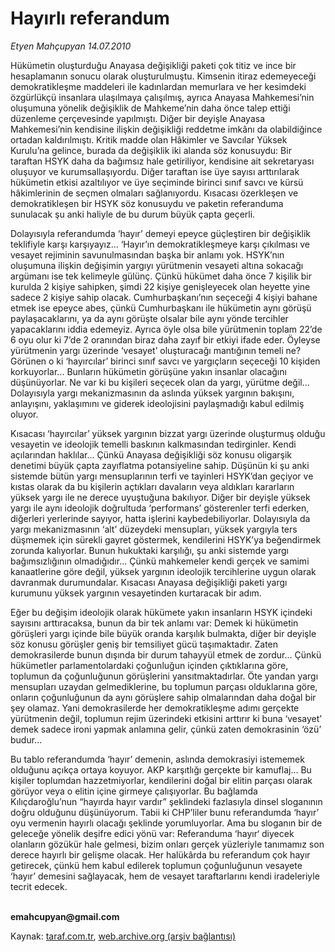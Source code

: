 # Hayırlı referandum

*Etyen Mahçupyan 14.07.2010*

<div class="yazi"><p>Hükümetin oluşturduğu Anayasa değişikliği paketi çok titiz ve ince bir hesaplamanın sonucu olarak oluşturulmuştu. Kimsenin itiraz edemeyeceği demokratikleşme maddeleri ile kadınlardan memurlara ve her kesimdeki özgürlükçü insanlara ulaşılmaya çalışılmış, ayrıca Anayasa Mahkemesi’nin oluşumuna yönelik değişiklik de Mahkeme’nin daha önce talep ettiği düzenleme çerçevesinde yapılmıştı. Diğer bir deyişle Anayasa Mahkemesi’nin kendisine ilişkin değişikliği reddetme imkânı da olabildiğince ortadan kaldırılmıştı. Kritik madde olan Hâkimler ve Savcılar Yüksek Kurulu’na gelince, burada da değişiklik iki alanda söz konusuydu: Bir taraftan HSYK daha da bağımsız hale getiriliyor, kendisine ait sekretaryası oluşuyor ve kurumsallaşıyordu. Diğer taraftan ise üye sayısı arttırılarak hükümetin etkisi azaltılıyor ve üye seçiminde birinci sınıf savcı ve kürsü hâkimlerinin de seçmen olmaları sağlanıyordu. Kısacası özerkleşen ve demokratikleşen bir HSYK söz konusuydu ve paketin referanduma sunulacak şu anki haliyle de bu durum büyük çapta geçerli.</p>
<p>Dolayısıyla referandumda ‘hayır’ demeyi epeyce güçleştiren bir değişiklik teklifiyle karşı karşıyayız... ‘Hayır’ın demokratikleşmeye karşı çıkılması ve vesayet rejiminin savunulmasından başka bir anlamı yok. HSYK’nın oluşumuna ilişkin değişimin yargıyı yürütmenin vesayeti altına sokacağı argümanı ise tek kelimeyle gülünç. Çünkü hükümet daha önce 7 kişilik bir kurulda 2 kişiye sahipken, şimdi 22 kişiye genişleyecek olan heyette yine sadece 2 kişiye sahip olacak. Cumhurbaşkanı’nın seçeceği 4 kişiyi bahane etmek ise epeyce abes, çünkü Cumhurbaşkanı ile hükümetin aynı görüşü paylaşacaklarını, ya da aynı görüşte olsalar bile aynı yönde tercihler yapacaklarını iddia edemeyiz. Ayrıca öyle olsa bile yürütmenin toplam 22’de 6 oyu olur ki 7’de 2 oranından biraz daha zayıf bir etkiyi ifade eder. Öyleyse yürütmenin yargı üzerinde ‘vesayet’ oluşturacağı mantığının temeli ne? Görünen o ki ‘hayırcılar’ birinci sınıf savcı ve yargıçların seçeceği 10 kişiden korkuyorlar... Bunların hükümetin görüşüne yakın insanlar olacağını düşünüyorlar. Ne var ki bu kişileri seçecek olan da yargı, yürütme değil... Dolayısıyla yargı mekanizmasının da aslında yüksek yargının bakışını, anlayışını, yaklaşımını ve giderek ideolojisini paylaşmadığı kabul edilmiş oluyor. </p>
<p>Kısacası ‘hayırcılar’ yüksek yargının bizzat yargı üzerinde oluşturmuş olduğu vesayetin ve ideolojik temelli baskının kalkmasından tedirginler. Kendi açılarından haklılar... Çünkü Anayasa değişikliği söz konusu oligarşik denetimi büyük çapta zayıflatma potansiyeline sahip. Düşünün ki şu anki sistemde bütün yargı mensuplarının terfi ve tayinleri HSYK’dan geçiyor ve kıstas olarak da bu kişilerin açtıkları davaların veya aldıkları kararların yüksek yargı ile ne derece uyuştuğuna bakılıyor. Diğer bir deyişle yüksek yargı ile aynı ideolojik doğrultuda ‘performans’ gösterenler terfi ederken, diğerleri yerlerinde sayıyor, hatta işlerini kaybedebiliyorlar. Dolayısıyla da yargı mekanizmasının ‘alt’ düzeydeki mensupları, yüksek yargıyla ters düşmemek için sürekli gayret göstermek, kendilerini HSYK’ya beğendirmek zorunda kalıyorlar. Bunun hukuktaki karşılığı, şu anki sistemde yargı bağımsızlığının olmadığıdır... Çünkü mahkemeler kendi gerçek ve samimi kanaatlerine göre değil, yüksek yargının ideolojik tercihlerine uygun olarak davranmak durumundalar. Kısacası Anayasa değişikliği paketi yargı kurumunu yüksek yargının vesayetinden kurtaracak bir adım.</p>
<p>Eğer bu değişim ideolojik olarak hükümete yakın insanların HSYK içindeki sayısını arttıracaksa, bunun da bir tek anlamı var: Demek ki hükümetin görüşleri yargı içinde bile büyük oranda karşılık bulmakta, diğer bir deyişle söz konusu görüşler geniş bir temsiliyet gücü taşımaktadır. Zaten demokrasilerde bunun dışında bir durum tahayyül etmek de zordur... Çünkü hükümetler parlamentolardaki çoğunluğun içinden çıktıklarına göre, toplumun da çoğunluğunun görüşlerini yansıtmaktadırlar. Öte yandan yargı mensupları uzaydan gelmediklerine, bu toplumun parçası olduklarına göre, onların çoğunluğunun da aynı görüşlere sahip olmalarından daha doğal bir şey olamaz. Yani demokrasilerde her demokratikleşme adımı gerçekte yürütmenin değil, toplumun rejim üzerindeki etkisini arttırır ki buna ‘vesayet’ demek sadece ironi yapmak anlamına gelir, çünkü zaten demokrasinin ‘özü’ budur...</p>
<p>Bu tablo referandumda ‘hayır’ demenin, aslında demokrasiyi istememek olduğunu açıkça ortaya koyuyor. AKP karşıtlığı gerçekte bir kamuflaj... Bu kişiler toplumdan hazzetmiyorlar, kendilerini doğal bir elitin parçası olarak görüyor veya o elitin içine girmeye çalışıyorlar. Bu bağlamda Kılıçdaroğlu’nun “hayırda hayır vardır” şeklindeki fazlasıyla dinsel sloganının doğru olduğunu düşünüyorum. Tabii ki CHP’liler bunu referandumda ‘hayır’ oyu vermenin hayırlı olacağı şeklinde yorumluyorlar. Ama bu sloganın bir de geleceğe yönelik deşifre edici yönü var: Referanduma ‘hayır‘ diyecek olanların gözükür hale gelmesi, bizim onları gerçek yüzleriyle tanımamız son derece hayırlı bir gelişme olacak. Her halükârda bu referandum çok hayır getirecek, çünkü hem kabul edilerek toplumun çoğunluğunun vesayete ‘hayır’ demesini sağlayacak, hem de vesayet taraftarlarını kendi iradeleriyle tecrit edecek. </p>
<p><b><br/>emahcupyan@gmail.com</b></p></div>

Kaynak: [taraf.com.tr](http://www.taraf.com.tr:80/etyen-mahcupyan/makale-hayirli-referandum.htm), [web.archive.org (arşiv bağlantısı)](http://web.archive.org/web/20100716203431/http://www.taraf.com.tr:80/etyen-mahcupyan/makale-hayirli-referandum.htm)
